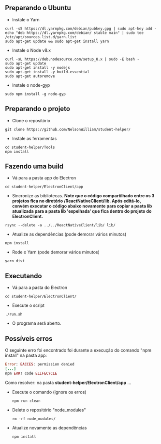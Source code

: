 ## Preparando o Ubuntu

- Instale o Yarn

```
curl -sS https://dl.yarnpkg.com/debian/pubkey.gpg | sudo apt-key add -
echo "deb https://dl.yarnpkg.com/debian/ stable main" | sudo tee /etc/apt/sources.list.d/yarn.list
sudo apt-get update && sudo apt-get install yarn
```

- Instale o Node v8.x

```
curl -sL https://deb.nodesource.com/setup_8.x | sudo -E bash -
sudo apt-get update
sudo apt-get install -y nodejs
sudo apt-get install -y build-essential
sudo apt-get autoremove
```

- Instale o node-gyp

```
sudo npm install -g node-gyp
```

## Preparando o projeto

- Clone o repositório

```
git clone https://github.com/NelsonWilliam/student-helper/
```

- Instale as ferramentas

```
cd student-helper/Tools
npm install
```

## Fazendo uma build

- Vá para a pasta app do Electron

```
cd student-helper/ElectronClient/app
```

- Sincronize as bibliotecas. **Note que o código compartilhado entre os 3 projetos fica no diretório /ReactNativeClient/lib. Após editá-lo, convém executar o código abaixo novamente para copiar a pasta lib atualizada para a pasta lib 'espelhada' que fica dentro do projeto do ElectronClient.**

```
rsync --delete -a ../../ReactNativeClient/lib/ lib/
```

- Atualize as dependências (pode demorar vários minutos)

```
npm install
```

- Rode o Yarn (pode demorar vários minutos)

```
yarn dist
```

## Executando

- Vá para a pasta do Electron

```
cd student-helper/ElectronClient/
```

- Execute o script

```
./run.sh
```

- O programa será aberto.

## Possíveis erros

O seguinte erro foi encontrado foi durante a execução do comando "npm install" na pasta app:
```ruby
Error: EACCES: permission denied
[...]
npm ERR! code ELIFECYCLE
```
Como resolver: na pasta **student-helper/ElectronClient/app** ...
 - Execute o comando (ignore os erros) 
 
	```
	npm run clean
	``` 
	
 - Delete o repositório "node_modules"
	  ```
	rm -rf node_modules/
	```
 - Atualize novamente as dependências
	```
	npm install
	```
